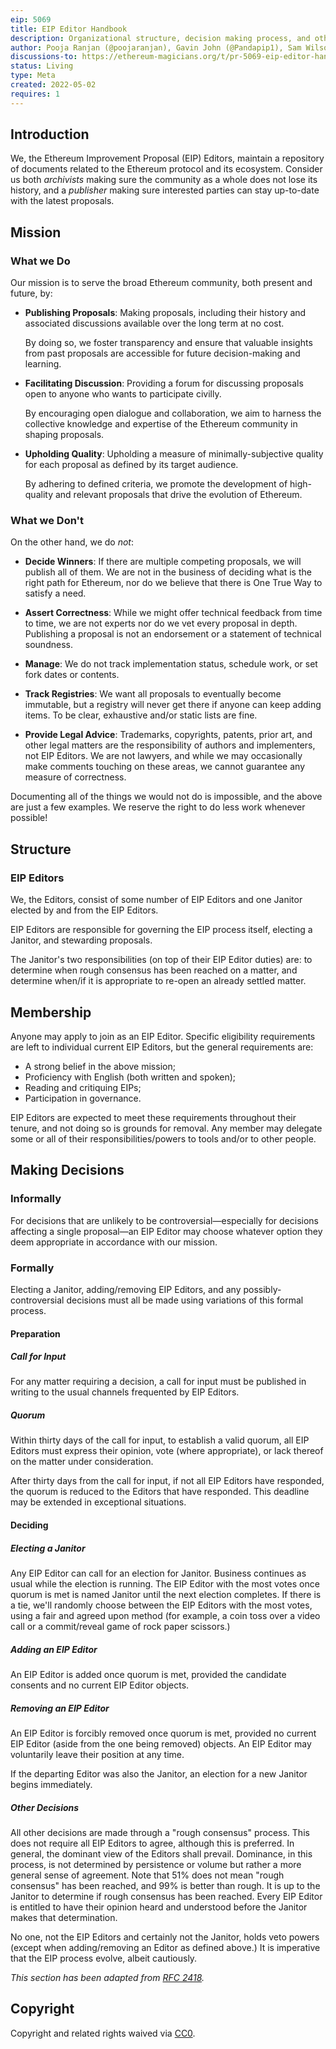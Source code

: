```yaml
---
eip: 5069
title: EIP Editor Handbook
description: Organizational structure, decision making process, and other EIP Editor odds and ends.
author: Pooja Ranjan (@poojaranjan), Gavin John (@Pandapip1), Sam Wilson (@SamWilsn), et al.
discussions-to: https://ethereum-magicians.org/t/pr-5069-eip-editor-handbook/9137
status: Living
type: Meta
created: 2022-05-02
requires: 1
---
```


## Introduction

We, the Ethereum Improvement Proposal (EIP) Editors, maintain a repository of documents related to the Ethereum protocol and its ecosystem. Consider us both _archivists_ making sure the community as a whole does not lose its history, and a _publisher_ making sure interested parties can stay up-to-date with the latest proposals.

## Mission

### What we Do

Our mission is to serve the broad Ethereum community, both present and future, by:

 - **Publishing Proposals**: Making proposals, including their history and associated discussions available over the long term at no cost.
    
    By doing so, we foster transparency and ensure that valuable insights from past proposals are accessible for future decision-making and learning.
 - **Facilitating Discussion**: Providing a forum for discussing proposals open to anyone who wants to participate civilly.
    
    By encouraging open dialogue and collaboration, we aim to harness the collective knowledge and expertise of the Ethereum community in shaping proposals.
 - **Upholding Quality**: Upholding a measure of minimally-subjective quality for each proposal as defined by its target audience.

    By adhering to defined criteria, we promote the development of high-quality and relevant proposals that drive the evolution of Ethereum.

### What we Don't

On the other hand, we do _not_:

 - **Decide Winners**: If there are multiple competing proposals, we will publish all of them. We are not in the business of deciding what is the right path for Ethereum, nor do we believe that there is One True Way to satisfy a need.

 - **Assert Correctness**: While we might offer technical feedback from time to time, we are not experts nor do we vet every proposal in depth. Publishing a proposal is not an endorsement or a statement of technical soundness.

 - **Manage**: We do not track implementation status, schedule work, or set fork dates or contents.

 - **Track Registries**: We want all proposals to eventually become immutable, but a registry will never get there if anyone can keep adding items. To be clear, exhaustive and/or static lists are fine. 

 - **Provide Legal Advice**: Trademarks, copyrights, patents, prior art, and other legal matters are the responsibility of authors and implementers, not EIP Editors. We are not lawyers, and while we may occasionally make comments touching on these areas, we cannot guarantee any measure of correctness.

Documenting all of the things we would not do is impossible, and the above are just a few examples. We reserve the right to do less work whenever possible!

## Structure

### EIP Editors

We, the Editors, consist of some number of EIP Editors and one Janitor elected by and from the EIP Editors.

EIP Editors are responsible for governing the EIP process itself, electing a Janitor, and stewarding proposals.

The Janitor's two responsibilities (on top of their EIP Editor duties) are: to determine when rough consensus has been reached on a matter, and determine when/if it is appropriate to re-open an already settled matter.

## Membership

Anyone may apply to join as an EIP Editor. Specific eligibility requirements are left to individual current EIP Editors, but the general requirements are:

 - A strong belief in the above mission;
 - Proficiency with English (both written and spoken);
 - Reading and critiquing EIPs;
 - Participation in governance.

EIP Editors are expected to meet these requirements throughout their tenure, and not doing so is grounds for removal. Any member may delegate some or all of their responsibilities/powers to tools and/or to other people.

## Making Decisions

### Informally

For decisions that are unlikely to be controversial&mdash;especially for decisions affecting a single proposal&mdash;an EIP Editor may choose whatever option they deem appropriate in accordance with our mission.

### Formally

Electing a Janitor, adding/removing EIP Editors, and any possibly-controversial decisions must all be made using variations of this formal process.

#### Preparation

##### Call for Input

For any matter requiring a decision, a call for input must be published in writing to the usual channels frequented by EIP Editors.

##### Quorum

Within thirty days of the call for input, to establish a valid quorum, all EIP Editors must express their opinion, vote (where appropriate), or lack thereof on the matter under consideration.

After thirty days from the call for input, if not all EIP Editors have responded, the quorum is reduced to the Editors that have responded. This deadline may be extended in exceptional situations.

#### Deciding

##### Electing a Janitor

Any EIP Editor can call for an election for Janitor. Business continues as usual while the election is running. The EIP Editor with the most votes once quorum is met is named Janitor until the next election completes. If there is a tie, we'll randomly choose between the EIP Editors with the most votes, using a fair and agreed upon method (for example, a coin toss over a video call or a commit/reveal game of rock paper scissors.)

##### Adding an EIP Editor

An EIP Editor is added once quorum is met, provided the candidate consents and no current EIP Editor objects.

##### Removing an EIP Editor

An EIP Editor is forcibly removed once quorum is met, provided no current EIP Editor (aside from the one being removed) objects. An EIP Editor may voluntarily leave their position at any time.

If the departing Editor was also the Janitor, an election for a new Janitor begins immediately.

##### Other Decisions

All other decisions are made through a "rough consensus" process. This does not require all EIP Editors to agree, although this is preferred. In general, the dominant view of the Editors shall prevail. Dominance, in this process, is not determined by persistence or volume but rather a more general sense of agreement. Note that 51% does not mean "rough consensus" has been reached, and 99% is better than rough. It is up to the Janitor to determine if rough consensus has been reached. Every EIP Editor is entitled to have their opinion heard and understood before the Janitor makes that determination.

No one, not the EIP Editors and certainly not the Janitor, holds veto powers (except when adding/removing an Editor as defined above.) It is imperative that the EIP process evolve, albeit cautiously.

_This section has been adapted from [RFC 2418]._

## Copyright

Copyright and related rights waived via [CC0](../LICENSE.md).

[RFC 2418]: https://www.rfc-editor.org/rfc/rfc2418
